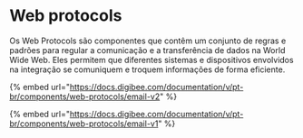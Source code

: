 # Web protocols

Os Web Protocols são componentes que contêm um conjunto de regras e padrões para regular a comunicação e a transferência de dados na World Wide Web. Eles permitem que diferentes sistemas e dispositivos envolvidos na integração se comuniquem e troquem informações de forma eficiente.

{% embed url="https://docs.digibee.com/documentation/v/pt-br/components/web-protocols/email-v2" %}

{% embed url="https://docs.digibee.com/documentation/v/pt-br/components/web-protocols/email-v1" %}
